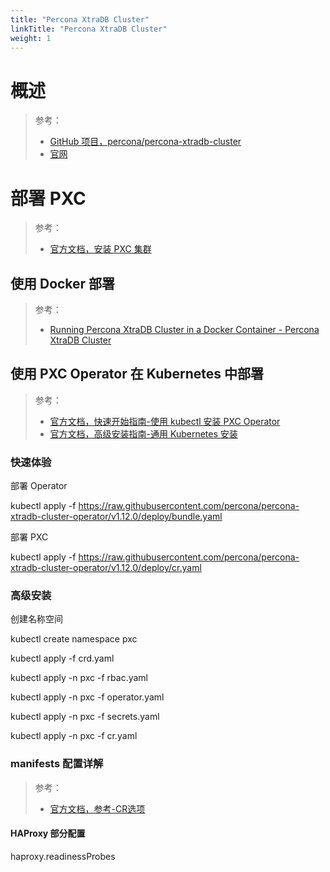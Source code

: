 ```yaml
---
title: "Percona XtraDB Cluster"
linkTitle: "Percona XtraDB Cluster"
weight: 1
---
```


# 概述

> 参考：
> - [GitHub 项目，percona/percona-xtradb-cluster](https://github.com/percona/percona-xtradb-cluster)
> - [官网](https://www.percona.com/software/mysql-database/percona-xtradb-cluster)


# 部署 PXC

> 参考：
> - [官方文档，安装 PXC 集群](https://docs.percona.com/percona-xtradb-cluster/latest/install/index.html)


## 使用 Docker 部署

> 参考：
> - [Running Percona XtraDB Cluster in a Docker Container - Percona XtraDB Cluster](https://docs.percona.com/percona-xtradb-cluster/8.0/install/docker.html#docker)


## 使用 PXC Operator 在 Kubernetes 中部署

> 参考：
> - [官方文档，快速开始指南-使用 kubectl 安装 PXC Operator](https://docs.percona.com/percona-operator-for-mysql/pxc/kubectl.html)
> - [官方文档，高级安装指南-通用 Kubernetes 安装](https://docs.percona.com/percona-operator-for-mysql/pxc/kubernetes.html)

### 快速体验

部署 Operator

kubectl apply -f https://raw.githubusercontent.com/percona/percona-xtradb-cluster-operator/v1.12.0/deploy/bundle.yaml

部署 PXC

kubectl apply -f https://raw.githubusercontent.com/percona/percona-xtradb-cluster-operator/v1.12.0/deploy/cr.yaml

### 高级安装

创建名称空间

kubectl create namespace pxc

kubectl apply -f crd.yaml

kubectl apply -n pxc -f rbac.yaml

kubectl apply -n pxc -f operator.yaml

kubectl apply -n pxc -f secrets.yaml

kubectl apply -n pxc -f cr.yaml

### manifests 配置详解

> 参考：
> - [官方文档，参考-CR选项](https://docs.percona.com/percona-operator-for-mysql/pxc/operator.html)

#### HAProxy 部分配置

haproxy.readinessProbes